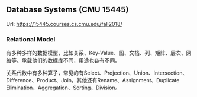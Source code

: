 ## Database Systems (CMU 15445)

Url: https://15445.courses.cs.cmu.edu/fall2018/

### Relational Model

有多种多样的数据模型，比如关系、Key-Value、图、文档、列、矩阵、层次、网络等。承载他们的数据库不同，用途也各有不同。

关系代数中有多种算子，常见的有Select、Projection、Union、Intersection、Difference、Product、Join，其他还有Rename、Assignment、Duplicate Elimination、Aggregation、Sorting、Division。


